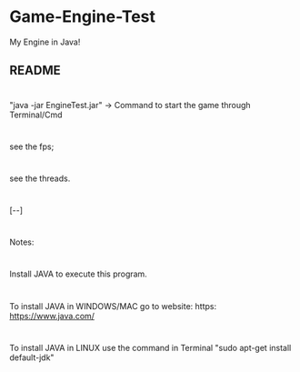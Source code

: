 # Game-Engine-Test
My Engine in Java!


## README ##
#
"java -jar EngineTest.jar" -> Command to start the game through Terminal/Cmd
#
see the fps;
#
see the threads.
#
#
[--]
#
Notes: 
#
Install JAVA to execute this program.
#
To install JAVA in WINDOWS/MAC go to website: https: https://www.java.com/
#
To install JAVA in LINUX use the command in Terminal "sudo apt-get install default-jdk"

